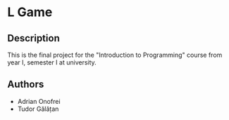 # L Game

## Description
This is the final project for the "Introduction to Programming" course from year I, semester I at university.

## Authors
- Adrian Onofrei
- Tudor Gălățan